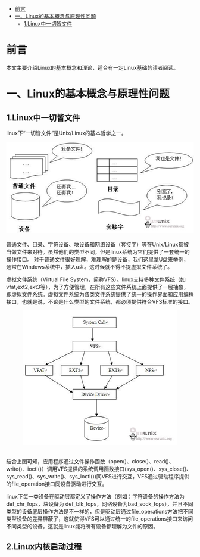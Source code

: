 <!-- GFM-TOC -->
* [前言](#前言)
* [一、Linux的基本概念与原理性问题](#Linux的基本概念与原理性问题)
    * [1.Linux中一切皆文件](#1.Linux中一切皆文件)
# 前言

  本文主要介绍Linux的基本概念和理论，适合有一定Linux基础的读者阅读。
  

# 一、Linux的基本概念与原理性问题

## 1.Linux中一切皆文件
   linux下“一切皆文件”是Unix/Linux的基本哲学之一。
   <div align="center"> <img src="https://github.com/ck784101777/Linux-Note/blob/master/photos/1577169516(1).jpg?raw=true"/> </div><br>
   普通文件、目录、字符设备、块设备和网络设备（套接字）等在Unix/Linux都被当做文件来对待。虽然他们的类型不同，但是linux系统为它们提供了一套统一的操作接口。
   对于普通文件很好理解，难理解的是设备，我们这里拿U盘来举例，通常在Windows系统中，插入u盘。这时候就不得不提虚拟文件系统了。

   虚拟文件系统（Virtual File System，简称VFS）。linux支持多种文件系统（如vfat,ext2,ext3等），为了方便管理，在所有这些文件系统上面提供了一层抽象，即虚拟文件系统。虚拟文件系统为各类文件系统提供了统一的操作界面和应用编程接口，也就是说，不论是什么类型的文件系统，都必须提供符合VFS标准的接口。

   <div align="center"> <img src="https://github.com/ck784101777/Linux-Note/blob/master/photos/7OZ%5D6KRDTRAR%7BAITOUK@24W.png?raw=true"/> </div><br>
   
   结合上图可知，应用程序通过文件操作函数（open()、close()、read()、write()、ioctl()）调用VFS提供的系统调用函数接口(sys_open()、sys_close()、sys_read()、sys_write()、sys_ioctl())同VFS进行交互，VFS通过驱动程序提供的file_operation接口同设备驱动进行交互。

   linux下每一类设备在驱动层都定义了操作方法（例如：字符设备的操作方法为def_chr_fops，块设备为 def_blk_fops，网络设备为bad_sock_fops），并且不同类型的设备底层操作方法是不一样的，但是驱动层通过file_operations方法把不同类型设备的差异屏蔽了，这就使得VFS可以通过统一的file_operations接口来访问不同类型的设备。这就是linux能将所有设备都理解为文件的原因。


## 2.Linux内核启动过程
